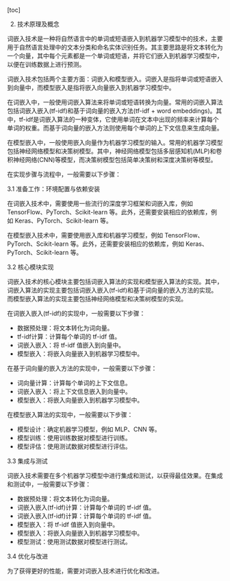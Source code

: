 
[toc]                    
                
                
2. 技术原理及概念

词嵌入技术是一种将自然语言中的单词或短语嵌入到机器学习模型中的技术，主要用于自然语言处理中的文本分类和命名实体识别任务。其主要思路是将文本转化为一个向量，其中每个元素都是一个单词或短语，并将它们嵌入到机器学习模型中，以便在训练数据上进行预测。

词嵌入技术包括两个主要方面：词嵌入和模型嵌入。词嵌入是指将单词或短语嵌入到向量中，而模型嵌入是指将嵌入向量嵌入到机器学习模型中。

在词嵌入中，一般使用词嵌入算法来将单词或短语转换为向量。常用的词嵌入算法包括词嵌入嵌入(tf-idf)和基于词向量的嵌入方法(tf-idf + word embeddings)。其中，tf-idf是词嵌入算法的一种变体，它使用单词在文本中出现的频率来计算每个单词的权重。而基于词向量的嵌入方法则使用每个单词的上下文信息来生成向量。

在模型嵌入中，一般使用嵌入向量作为机器学习模型的输入。常用的机器学习模型包括神经网络模型和决策树模型。其中，神经网络模型包括多层感知机(MLP)和卷积神经网络(CNN)等模型，而决策树模型包括简单决策树和深度决策树等模型。

在实现步骤与流程中，一般需要以下步骤：

3.1 准备工作：环境配置与依赖安装

在词嵌入技术中，需要使用一些流行的深度学习框架和词嵌入库，例如 TensorFlow、PyTorch、Scikit-learn 等。此外，还需要安装相应的依赖库，例如 Keras、PyTorch、Scikit-learn 等。

在模型嵌入技术中，需要使用嵌入库和机器学习模型，例如 TensorFlow、PyTorch、Scikit-learn 等。此外，还需要安装相应的依赖库，例如 Keras、PyTorch、Scikit-learn 等。

3.2 核心模块实现

词嵌入技术的核心模块主要包括词嵌入算法的实现和模型嵌入算法的实现。其中，词嵌入算法的实现主要包括词嵌入嵌入(tf-idf)和基于词向量的嵌入方法的实现。而模型嵌入算法的实现主要包括神经网络模型和决策树模型的实现。

在词嵌入嵌入(tf-idf)的实现中，一般需要以下步骤：

- 数据预处理：将文本转化为词向量。
- tf-idf计算：计算每个单词的 tf-idf 值。
- 词嵌入嵌入：将 tf-idf 值嵌入到向量中。
- 模型嵌入：将嵌入向量嵌入到机器学习模型中。

在基于词向量的嵌入方法的实现中，一般需要以下步骤：

- 词向量计算：计算每个单词的上下文信息。
- 词嵌入嵌入：将上下文信息嵌入到向量中。
- 模型嵌入：将嵌入向量嵌入到机器学习模型中。

在模型嵌入算法的实现中，一般需要以下步骤：

- 模型设计：确定机器学习模型，例如 MLP、CNN 等。
- 模型训练：使用训练数据对模型进行训练。
- 模型评估：使用测试数据对模型进行评估。

3.3 集成与测试

词嵌入技术需要在多个机器学习模型中进行集成和测试，以获得最佳效果。在集成和测试中，一般需要以下步骤：

- 数据预处理：将文本转化为词向量。
- 词嵌入嵌入(tf-idf)计算：计算每个单词的 tf-idf 值。
- 词嵌入嵌入(tf-idf)计算：计算每个单词的 tf-idf 值。
- 模型嵌入：将 tf-idf 值嵌入到向量中。
- 模型嵌入：将嵌入向量嵌入到机器学习模型中。
- 模型测试：使用测试数据对模型进行测试。

3.4 优化与改进

为了获得更好的性能，需要对词嵌入技术进行优化和改进。

